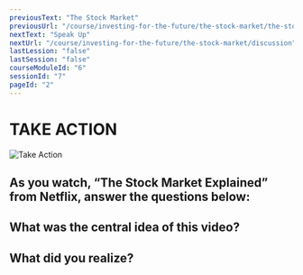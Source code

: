 ```yaml
---
previousText: "The Stock Market"
previousUrl: "/course/investing-for-the-future/the-stock-market/the-stock-market"
nextText: "Speak Up"
nextUrl: "/course/investing-for-the-future/the-stock-market/discussion"
lastLession: "false"
lastSession: "false"
courseModuleId: "6"
sessionId: "7"
pageId: "2"
---
```



# TAKE ACTION
![Take Action](/assets/img/take-action.jpg)

## As you watch, “The Stock Market Explained” from Netflix, answer the questions below: 

## What was the central idea of this video? 
<sparkle-feed-post assignment-name="What was the central idea of this video?" ></sparkle-feed-post>

## What did you realize? 
<sparkle-feed-post assignment-name="What did you realize?" ></sparkle-feed-post>

